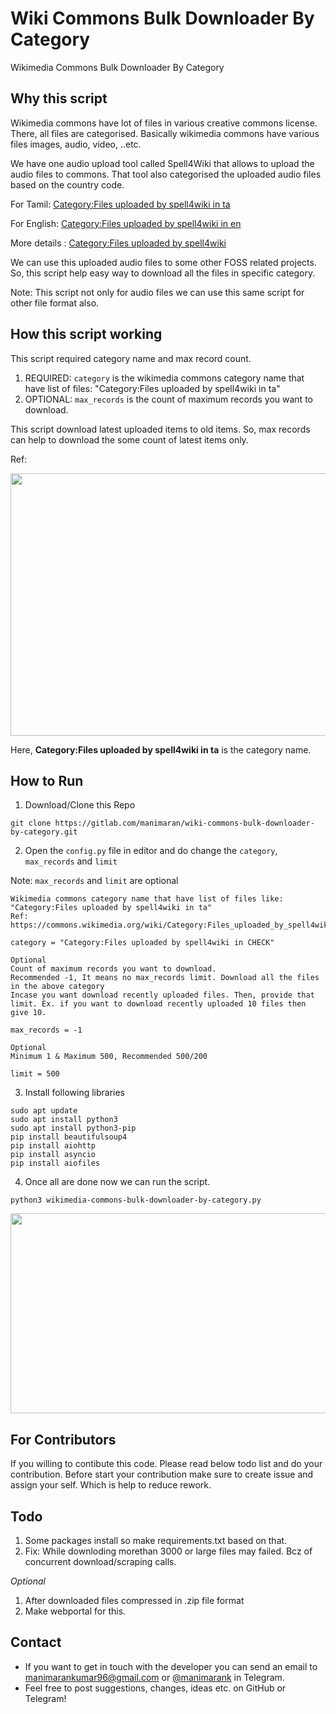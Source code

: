 # Wiki Commons Bulk Downloader By Category

Wikimedia Commons Bulk Downloader By Category


## Why this script
Wikimedia commons have lot of files in various creative commons license. There, all files are categorised.
Basically wikimedia commons have various files images, audio, video, ..etc.

We have one audio upload tool called Spell4Wiki that allows to upload the audio files to commons. That tool also categorised the uploaded audio files based on the country code.

For Tamil: [Category:Files uploaded by spell4wiki in ta](https://commons.wikimedia.org/wiki/Category:Files_uploaded_by_spell4wiki_in_ta)

For English: [Category:Files uploaded by spell4wiki in en](https://commons.wikimedia.org/wiki/Category:Files_uploaded_by_spell4wiki_in_en)

More details : [Category:Files uploaded by spell4wiki](https://commons.wikimedia.org/wiki/Category:Files_uploaded_by_spell4wiki)

We can use this uploaded audio files to some other FOSS related projects. 
So, this script help easy way to download all the files in specific category.

Note: This script not only for audio files we can use this same script for other file format also.


## How this script working
This script required category name and max record count. 

1. REQUIRED: `category` is the wikimedia commons category name that have list of files: "Category:Files uploaded by spell4wiki in ta"
2. OPTIONAL: `max_records` is the count of maximum records you want to download.

This script download latest uploaded items to old items. So, max records can help to download the some count of latest items only.

Ref: 

<img src="https://gitlab.com/manimaran/wiki-commons-bulk-downloader-by-category/-/raw/main/files/wikimedia_commons_category_page_ex.png" width="820px" height="420px"></img>

Here, **Category:Files uploaded by spell4wiki in ta** is the category name.


## How to Run


1. Download/Clone this Repo
```
git clone https://gitlab.com/manimaran/wiki-commons-bulk-downloader-by-category.git 
```
2. Open the `config.py` file in editor and do change the `category`, `max_records` and `limit`

Note: `max_records` and `limit` are optional 
```
Wikimedia commons category name that have list of files like: "Category:Files uploaded by spell4wiki in ta"
Ref: https://commons.wikimedia.org/wiki/Category:Files_uploaded_by_spell4wiki
```
`category = "Category:Files uploaded by spell4wiki in CHECK"`

```
Optional
Count of maximum records you want to download. 
Recommended -1, It means no max_records limit. Download all the files in the above category
Incase you want download recently uploaded files. Then, provide that limit. Ex. if you want to download recently uploaded 10 files then give 10.
```
`max_records = -1`

```
Optional
Minimum 1 & Maximum 500, Recommended 500/200
```
`limit = 500`

3. Install following libraries 
```
sudo apt update
sudo apt install python3
sudo apt install python3-pip
pip install beautifulsoup4
pip install aiohttp
pip install asyncio
pip install aiofiles
```
4. Once all are done now we can run the script.

```shell
python3 wikimedia-commons-bulk-downloader-by-category.py
```

<img src="https://gitlab.com/manimaran/wiki-commons-bulk-downloader-by-category/-/raw/main/files/wikimedia_commons_download_script.png" width="820px" height="320px"></img>


## For Contributors
If you willing to contibute this code. Please read below todo list and do your contribution. Before start your contribution make sure to create issue and assign your self. Which is help to reduce rework.

## Todo
1. Some packages install so make requirements.txt based on that.
2. Fix: While downloding morethan 3000 or large files may failed. Bcz of concurrent download/scraping calls.

*Optional*
1. After downloaded files compressed in .zip file format
2. Make webportal for this.

## Contact 
* If you want to get in touch with the developer you can send an email to <a href="mailto:manimarankumar96@gmail.com">manimarankumar96@gmail.com</a> or [@manimarank](https://t.me/manimaran_k) in Telegram.
* Feel free to post suggestions, changes, ideas etc. on GitHub or Telegram!
